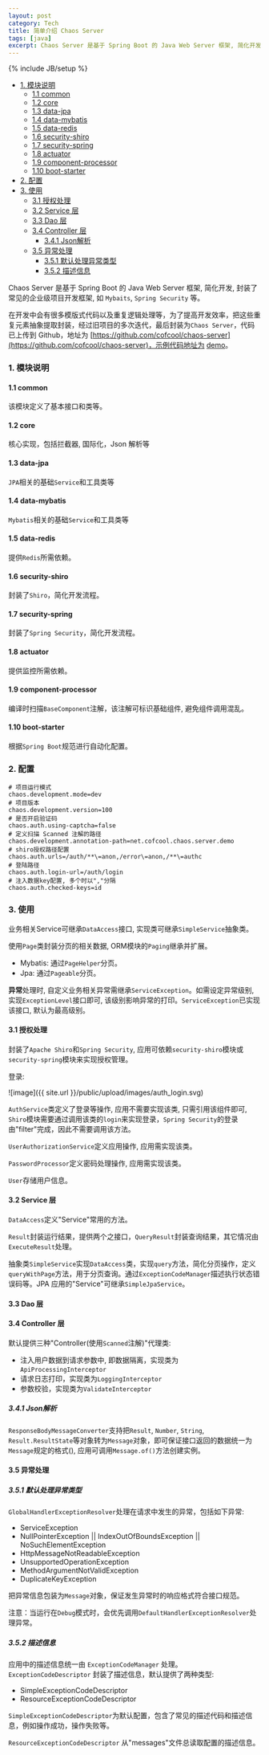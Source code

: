 ```yaml
---
layout: post
category: Tech
title: 简单介绍 Chaos Server
tags: [java]
excerpt: Chaos Server 是基于 Spring Boot 的 Java Web Server 框架, 简化开发, 封装了常见的企业级项目开发框架, 如 Mybaits, Spring Security 等。
---
```


{% include JB/setup %}


<!-- @import "[TOC]" {cmd="toc" depthFrom=2 depthTo=6 orderedList=false} -->

<!-- code_chunk_output -->

- [ 1. 模块说明](#1-模块说明)
  - [ 1.1 common](#11-common)
  - [ 1.2 core](#12-core)
  - [ 1.3 data-jpa](#13-data-jpa)
  - [ 1.4 data-mybatis](#14-data-mybatis)
  - [ 1.5 data-redis](#15-data-redis)
  - [ 1.6 security-shiro](#16-security-shiro)
  - [ 1.7 security-spring](#17-security-spring)
  - [ 1.8 actuator](#18-actuator)
  - [ 1.9 component-processor](#19-component-processor)
  - [ 1.10 boot-starter](#110-boot-starter)
- [ 2. 配置 ](#2-配置)
- [ 3. 使用](#3-使用)
  - [ 3.1 授权处理](#31-授权处理)
  - [ 3.2 Service 层](#32-service-层)
  - [ 3.3 Dao 层](#33-dao-层)
  - [ 3.4 Controller 层](#34-controller-层)
    - [ 3.4.1 Json解析](#341-json解析)
  - [ 3.5 异常处理](#35-异常处理)
    - [ 3.5.1 默认处理异常类型](#351-默认处理异常类型)
    - [ 3.5.2 描述信息](#352-描述信息)

<!-- /code_chunk_output -->

Chaos Server 是基于 Spring Boot 的 Java Web Server 框架, 简化开发, 封装了常见的企业级项目开发框架, 如 `Mybaits`, `Spring Security` 等。

在开发中会有很多模版式代码以及重复逻辑处理等，为了提高开发效率，把这些重复元素抽象提取封装，经过旧项目的多次迭代，最后封装为`Chaos Server`，代码已上传到 Github，地址为 [https://github.com/cofcool/chaos-server](https://github.com/cofcool/chaos-server)，示例代码地址为 [demo](https://github.com/cofcool/chaos-server/tree/master/demo)。

### 1. 模块说明


#### 1.1 common

该模块定义了基本接口和类等。

#### 1.2 core

核心实现，包括拦截器, 国际化，Json 解析等

#### 1.3 data-jpa

`JPA`相关的基础`Service`和工具类等

#### 1.4 data-mybatis

`Mybatis`相关的基础`Service`和工具类等

#### 1.5 data-redis

提供`Redis`所需依赖。

#### 1.6 security-shiro

封装了`Shiro`，简化开发流程。

#### 1.7 security-spring

封装了`Spring Security`，简化开发流程。

#### 1.8 actuator

提供监控所需依赖。

#### 1.9 component-processor

编译时扫描`BaseComponent`注解，该注解可标识基础组件, 避免组件调用混乱。

#### 1.10 boot-starter

根据`Spring Boot`规范进行自动化配置。

### 2. 配置 


```properties
# 项目运行模式
chaos.development.mode=dev
# 项目版本
chaos.development.version=100
# 是否开启验证码
chaos.auth.using-captcha=false
# 定义扫描 Scanned 注解的路径
chaos.development.annotation-path=net.cofcool.chaos.server.demo
# shiro授权路径配置
chaos.auth.urls=/auth/**\=anon,/error\=anon,/**\=authc
# 登陆路径
chaos.auth.login-url=/auth/login
# 注入数据key配置, 多个时以","分隔
chaos.auth.checked-keys=id
```

### 3. 使用

业务相关Service可继承`DataAccess`接口, 实现类可继承`SimpleService`抽象类。


使用`Page`类封装分页的相关数据, ORM模块的`Paging`继承并扩展。

* Mybatis: 通过`PageHelper`分页。
* Jpa: 通过`Pageable`分页。

**异常**处理时, 自定义业务相关异常需继承`ServiceException`。如需设定异常级别, 实现`ExceptionLevel`接口即可, 该级别影响异常的打印。`ServiceException`已实现该接口, 默认为最高级别。

#### 3.1 授权处理

封装了`Apache Shiro`和`Spring Security`, 应用可依赖`security-shiro`模块或`security-spring`模块来实现授权管理。

登录:

![image]({{ site.url }}/public/upload/images/auth_login.svg)

`AuthService`类定义了登录等操作, 应用不需要实现该类, 只需引用该组件即可, `Shiro`模块需要通过调用该类的`login`来实现登录，`Spring Security`的登录由"filter"完成，因此不需要调用该方法。

`UserAuthorizationService`定义应用操作, 应用需实现该类。

`PasswordProcessor`定义密码处理操作, 应用需实现该类。

`User`存储用户信息。

#### 3.2 Service 层

`DataAccess`定义"Service"常用的方法。

`Result`封装运行结果，提供两个之接口，`QueryResult`封装查询结果，其它情况由`ExecuteResult`处理。

抽象类`SimpleService`实现`DataAccess`类，实现`query`方法，简化分页操作，定义`queryWithPage`方法，用于分页查询。通过`ExceptionCodeManager`描述执行状态错误码等。JPA 应用的"Service"可继承`SimpleJpaService`。

#### 3.3 Dao 层

#### 3.4 Controller 层

默认提供三种"Controller(使用`Scanned`注解)"代理类:

* 注入用户数据到请求参数中, 即数据隔离，实现类为`ApiProcessingInterceptor`
* 请求日志打印，实现类为`LoggingInterceptor`
* 参数校验，实现类为`ValidateInterceptor`

##### 3.4.1 Json解析

`ResponseBodyMessageConverter`支持把`Result`, `Number`, `String`, `Result.ResultState`等对象转为`Message`对象，即可保证接口返回的数据统一为`Message`规定的格式(), 应用可调用`Message.of()`方法创建实例。


#### 3.5 异常处理

##### 3.5.1 默认处理异常类型

`GlobalHandlerExceptionResolver`处理在请求中发生的异常，包括如下异常:

* ServiceException
* NullPointerException || IndexOutOfBoundsException || NoSuchElementException
* HttpMessageNotReadableException
* UnsupportedOperationException
* MethodArgumentNotValidException
* DuplicateKeyException

把异常信息包装为`Message`对象，保证发生异常时的响应格式符合接口规范。

注意：当运行在`Debug`模式时，会优先调用`DefaultHandlerExceptionResolver`处理异常。

##### 3.5.2 描述信息

应用中的描述信息统一由 `ExceptionCodeManager` 处理。`ExceptionCodeDescriptor` 封装了描述信息，默认提供了两种类型:

* SimpleExceptionCodeDescriptor
* ResourceExceptionCodeDescriptor

`SimpleExceptionCodeDescriptor`为默认配置，包含了常见的描述代码和描述信息，例如操作成功，操作失败等。

`ResourceExceptionCodeDescriptor` 从"messages"文件总读取配置的描述信息。
